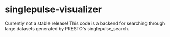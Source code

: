 # singlepulse-visualizer
Currently not a stable release!
This code is a backend for searching through large datasets generated by PRESTO's singlepulse_search.


